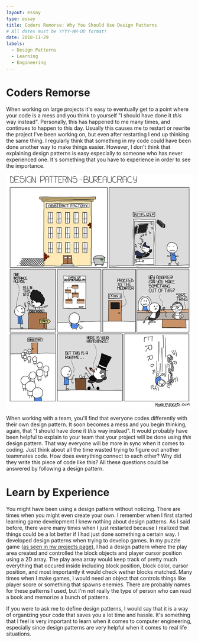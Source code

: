 ```yaml
---
layout: essay
type: essay
title: Coders Remorse: Why You Should Use Design Patterns 
# All dates must be YYYY-MM-DD format!
date: 2018-11-29
labels:
  - Design Patterns
  - Learning
  - Engineering
---
```

# Coders Remorse

When working on large projects it's easy to eventually get to a point where your code is a mess and you think to yourself "I should have done it *this* way instead".  Personally, this has happened to me many times, and continues to happen to this day.  Usually this causes me to restart or rewrite the project I've been working on, but even after restarting I end up thinking the same thing.  I regularly think that something in my code could have been done another way to make things easier.  However, I don't think that explaining design patterns is easy especially to someone who has never experienced one.  It's something that you have to experience in order to see the importance.  

<div class="ui image">
  <img class="ui image" src="../images/designpattern.png">
</div>

When working with a team, you'll find that everyone codes differently with their own design pattern.  It soon becomes a mess and you begin thinking, again, that "I should have done it *this* way instead".  It would probably have been helpful to explain to your team that your project will be done using *this* design pattern.  That way everyone will be more in sync when it comes to coding.  Just think about all the time wasted trying to figure out another teammates code.  How does everything connect to each other?  Why did they write this piece of code like this?  All these questions could be answered by following a design pattern.      

# Learn by Experience
You might have been using a design pattern without noticing.  There are times when you might even create your own.  I remember when I first started learning game development I knew nothing about design patterns.  As I said before, there were many times when I just restarted because I realized that things could be a lot better if I had just done something a certain way.  I developed design patterns when trying to develop games.  In my puzzle game ([as seen in my projects page](https://dkihe.github.io/projects/tetrisattack)), I had a design pattern where the play area created and controlled the block objects and player cursor position using a 2D array.  The play area array would keep track of pretty much everything that occured inside including block position, block color, cursor position, and most importantly it would check wether blocks matched.  Many times when I make games, I would need an object that controls things like player score or something that spawns enemies.  There are probably names for these patterns I used, but I'm not really the type of person who can read a book and memorize a bunch of patterns.

If you were to ask me to define design patterns, I would say that it is a way of organizing your code that saves you a lot time and hassle.  It's something that I feel is very important to learn when it comes to computer engineering, especially since design patterns are very helpful when it comes to real life situations.  
